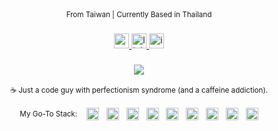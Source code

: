 
<div align="center">
     <sub> From Taiwan  |  Currently Based in Thailand</sub>
</div>



###

<!-- Contact -->
<div align="center">
    <a href="mailto:ivancreate1997@gmail.com" >
        <img src="https://img.shields.io/static/v1?message=Gmail&logo=gmail&label=&color=444444&logoColor=white&labelColor=&style=for-the-badge" height="24" alt="gmail logo"  />
    </a>
    <a href="https://www.linkedin.com/in/yiming-liao/" target="_blank">
        <img src="https://img.shields.io/static/v1?message=LinkedIn&logo=linkedin&label=&color=333333&logoColor=white&labelColor=&style=for-the-badge" height="24" alt="linkedin logo"  />
    </a>
    <a href="https://www.instagram.com/1van______/" target="_blank">
        <img src="https://img.shields.io/static/v1?message=Instagram&logo=instagram&label=&color=222222&logoColor=white&labelColor=&style=for-the-badge" height="24" alt="instagram logo"  />
    </a>
</div>



###

<!-- Visitors -->
<div align="center">
  <img src="https://visitor-badge.laobi.icu/badge?page_id=yiming-liao.yiming-liao&left_color=black&right_color=black"  />
</div>

<br/>


<!-- About me -->
<div align="center">
    <sup>☕
         Just a code guy with perfectionism syndrome (and a caffeine addiction).
    </sup>
</div>

<br>

<div align="center">
     <sup> My Go-To Stack: </sup>&nbsp;&nbsp;
  <img src="https://cdn.simpleicons.org/typescript/AAAAAA" height="20" alt="TypeScript" />
  &nbsp;
  <img src="https://cdn.simpleicons.org/react/AAAAAA" height="20" alt="React" />
  &nbsp;
  <img src="https://cdn.simpleicons.org/nextdotjs/AAAAAA" height="20" alt="Next.js" />
  &nbsp;
  <img src="https://cdn.simpleicons.org/express/AAAAAA" height="20" alt="Express" />
  &nbsp;
  <img src="https://cdn.simpleicons.org/prisma/AAAAAA" height="20" alt="Prisma" />
  &nbsp;
  <img src="https://cdn.simpleicons.org/postgresql/AAAAAA" height="20" alt="PostgreSQL" />
  &nbsp;
  <img src="https://cdn.simpleicons.org/docker/AAAAAA" height="20" alt="Docker" />
  &nbsp;
  <img src="https://cdn.simpleicons.org/redis/AAAAAA" height="20" alt="Redis" />
  &nbsp;
  <img src="https://cdn.simpleicons.org/expo/AAAAAA" height="20" alt="Expo" />
</div>

<br/>
